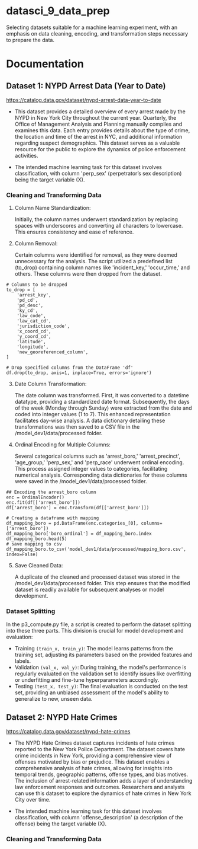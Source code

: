 # datasci_9_data_prep
Selecting datasets suitable for a machine learning experiment, with an emphasis on data cleaning, encoding, and transformation steps necessary to prepare the data.

# Documentation
## Dataset 1: NYPD Arrest Data (Year to Date)
https://catalog.data.gov/dataset/nypd-arrest-data-year-to-date 

- This dataset provides a detailed overview of every arrest made by the NYPD in New York City throughout the current year. Quarterly, the Office of Management Analysis and Planning manually compiles and examines this data. Each entry provides details about the type of crime, the location and time of the arrest in NYC, and additional information regarding suspect demographics. This dataset serves as a valuable resource for the public to explore the dynamics of police enforcement activities.

- The intended machine learning task for this dataset involves classification, with column 'perp_sex' (perpetrator’s sex description) being the target variable (X).

### Cleaning and Transforming Data

1. Column Name Standardization:

    Initially, the column names underwent standardization by replacing spaces with underscores and converting all characters to lowercase. This ensures consistency and ease of reference.

2. Column Removal:

      Certain columns were identified for removal, as they were deemed unnecessary for the analysis. The script utilized a predefined list (to_drop) containing column names like 'incident_key,' 'occur_time,' and others. These columns were then dropped from the dataset.
```
# Columns to be dropped
to_drop = [
    'arrest_key',
    'pd_cd',
    'pd_desc',
    'ky_cd',
    'law_code',
    'law_cat_cd',
    'jurisdiction_code',
    'x_coord_cd',
    'y_coord_cd',
    'latitude',
    'longitude',
    'new_georeferenced_column',
]

# Drop specified columns from the DataFrame 'df'
df.drop(to_drop, axis=1, inplace=True, errors='ignore')
```


3. Date Column Transformation:

    The date column was transformed. First, it was converted to a datetime datatype, providing a standardized date format. Subsequently, the days of the week (Monday through Sunday) were extracted from the date and coded into integer values (1 to 7). This enhanced representation facilitates day-wise analysis. A data dictionary detailing these transformations was then saved to a CSV file in the /model_dev1/data/processed folder.

4.  Ordinal Encoding for Multiple Columns:

      Several categorical columns such as 'arrest_boro,' 'arrest_precinct', 'age_group,' 'perp_sex,' and 'perp_race' underwent ordinal encoding. This process assigned integer values to categories, facilitating numerical analysis. Corresponding data dictionaries for these columns were saved in the /model_dev1/data/processed folder.
```
## Encoding the arrest_boro column
enc = OrdinalEncoder()
enc.fit(df[['arrest_boro']])
df['arrest_boro'] = enc.transform(df[['arrest_boro']])

# Creating a dataframe with mapping
df_mapping_boro = pd.DataFrame(enc.categories_[0], columns=['arrest_boro'])
df_mapping_boro['boro_ordinal'] = df_mapping_boro.index
df_mapping_boro.head(5)
# save mapping to csv
df_mapping_boro.to_csv('model_dev1/data/processed/mapping_boro.csv', index=False)
```

5. Save Cleaned Data:

   A duplicate of the cleaned and processed dataset was stored in the /model_dev1/data/processed folder. This step ensures that the modified dataset is readily available for subsequent analyses or model development.
### Dataset Splitting
In the p3_compute.py file, a script is created to perform the dataset splitting into these three parts. This division is crucial for model development and evaluation:

- Training ```(train_x, train_y)```: The model learns patterns from the training set, adjusting its parameters based on the provided features and labels.
- Validation ```(val_x, val_y)```: During training, the model's performance is regularly evaluated on the validation set to identify issues like overfitting or underfitting and fine-tune hyperparameters accordingly.
- Testing ```(test_x, test_y)```: The final evaluation is conducted on the test set, providing an unbiased assessment of the model's ability to generalize to new, unseen data.





## Dataset 2: NYPD Hate Crimes

https://catalog.data.gov/dataset/nypd-hate-crimes 

- The NYPD Hate Crimes dataset captures incidents of hate crimes reported to the New York Police Department. The dataset covers hate crime incidents in New York, providing a comprehensive view of offenses motivated by bias or prejudice. This dataset enables a comprehensive analysis of hate crimes, allowing for insights into temporal trends, geographic patterns, offense types, and bias motives. The inclusion of arrest-related information adds a layer of understanding law enforcement responses and outcomes. Researchers and analysts can use this dataset to explore the dynamics of hate crimes in New York City over time.

- The intended machine learning task for this dataset involves classification, with column 'offense_description' (a description of the offense) being the target variable (X).

  
### Cleaning and Transforming Data
